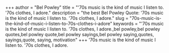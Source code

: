+++
author = "Bel Powley"
title = "'70s music is the kind of music I listen to. '70s clothes, I adore."
description = "the best Bel Powley Quote: '70s music is the kind of music I listen to. '70s clothes, I adore."
slug = "70s-music-is-the-kind-of-music-i-listen-to-70s-clothes-i-adore"
keywords = "'70s music is the kind of music I listen to. '70s clothes, I adore.,bel powley,bel powley quotes,bel powley quote,bel powley sayings,bel powley saying,quotes, sayings,quote, saying, motivation"
+++
'70s music is the kind of music I listen to. '70s clothes, I adore.
